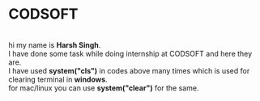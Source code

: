 # CODSOFT
<br> hi my name is <b>Harsh Singh</b>.<br>
I have done some task while doing internship at CODSOFT and here they are.
<br> I have used <b>system("cls")</b> in codes above many times which is used for clearing terminal in <b>windows</b>.
<br>for mac/linux you can use <b>system("clear")</b> for the same.

